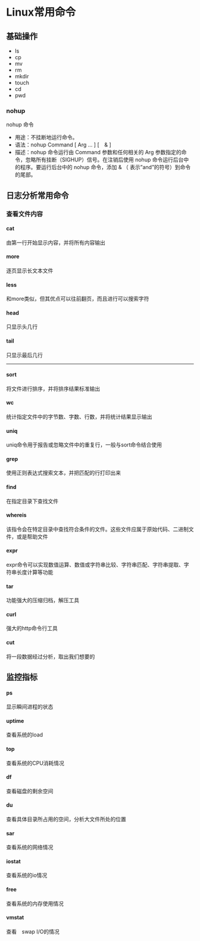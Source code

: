 # Linux常用命令

## 基础操作
* ls
* cp
* mv
* rm
* mkdir
* touch
* cd
* pwd

### nohup
nohup 命令

* 用途：不挂断地运行命令。
* 语法：nohup Command [ Arg … ] [　& ]
* 描述：nohup 命令运行由 Command 参数和任何相关的 Arg 参数指定的命令，忽略所有挂断（SIGHUP）信号。在注销后使用 nohup 命令运行后台中的程序。要运行后台中的 nohup 命令，添加 & （ 表示”and”的符号）到命令的尾部。

## 日志分析常用命令

### 查看文件内容
#### cat
由第一行开始显示内容，并将所有内容输出

#### more
逐页显示长文本文件

#### less
和more类似，但其优点可以往前翻页，而且进行可以搜索字符

#### head
只显示头几行

#### tail
只显示最后几行

***

#### sort
将文件进行排序，并将排序结果标准输出

#### wc
统计指定文件中的字节数、字数、行数，并将统计结果显示输出

#### uniq
uniq命令用于报告或忽略文件中的重复行，一般与sort命令结合使用

#### grep
使用正则表达式搜索文本，并把匹配的行打印出来

#### find
在指定目录下查找文件

#### whereis
该指令会在特定目录中查找符合条件的文件。这些文件应属于原始代码、二进制文件，或是帮助文件

#### expr
expr命令可以实现数值运算、数值或字符串比较、字符串匹配、字符串提取、字符串长度计算等功能

#### tar
功能强大的压缩归档，解压工具

#### curl
强大的http命令行工具

#### cut
将一段数据经过分析，取出我们想要的

## 监控指标

#### ps
显示瞬间进程的状态

#### uptime
查看系统的load

#### top
查看系统的CPU消耗情况

#### df
查看磁盘的剩余空间

#### du
查看具体目录所占用的空间，分析大文件所处的位置

#### sar
查看系统的网络情况

#### iostat
查看系统的io情况

#### free
查看系统的内存使用情况

#### vmstat
查看　swap I/O的情况


